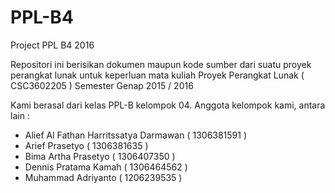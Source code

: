 # PPL-B4
Project PPL B4 2016

Repositori ini berisikan dokumen maupun kode sumber dari suatu proyek perangkat lunak untuk keperluan mata kuliah Proyek Perangkat Lunak ( CSC3602205 ) Semester Genap 2015 / 2016

Kami berasal dari kelas PPL-B kelompok 04. Anggota kelompok kami, antara lain :
- Alief Al Fathan Harritssatya Darmawan   ( 1306381591 )
- Arief Prasetyo                          ( 1306381635 )
- Bima Artha Prasetyo                     ( 1306407350 )
- Dennis Pratama Kamah                    ( 1306464562 )
- Muhammad Adriyanto                      ( 1206239535 )

